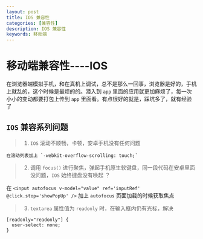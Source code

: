 ```yaml
---
layout: post
title: IOS 兼容性
categories: [兼容性]
description: IOS 兼容性
keywords: 移动端
---
```


# 移动端兼容性----IOS

在浏览器端模拟手机，和在真机上调试，总不是那么一回事，浏览器是好的，手机上就乱的，这个时候是最烦的的。潜入到 `app` 里面的应用就更加麻烦了，每一次小小的变动都要打包上传到 `app` 里面看。有点很好的就是，踩坑多了，就有经验了

## `IOS` 兼容系列问题

> 1. `IOS` 滚动不顺畅，卡顿，安卓手机没有任何问题

    在滚动列表加上 `-webkit-overflow-scrolling: touch;`

> 2. 调用 `focus()` 进行聚焦，弹起手机原生软键盘，同一段代码在安卓里面没问题，`IOS` 始终键盘没有唤起 ？

在 `<input autofocus v-model="value" ref='inputRef' @click.stop='showPopUp' />` 加上 `autofocus` 页面加载的时候获取焦点

> 3. `textarea` 属性值为 `readonly` 时，在输入框内仍有光标，解决

```
[readonly="readonly"] {
  user-select: none;
}
```
